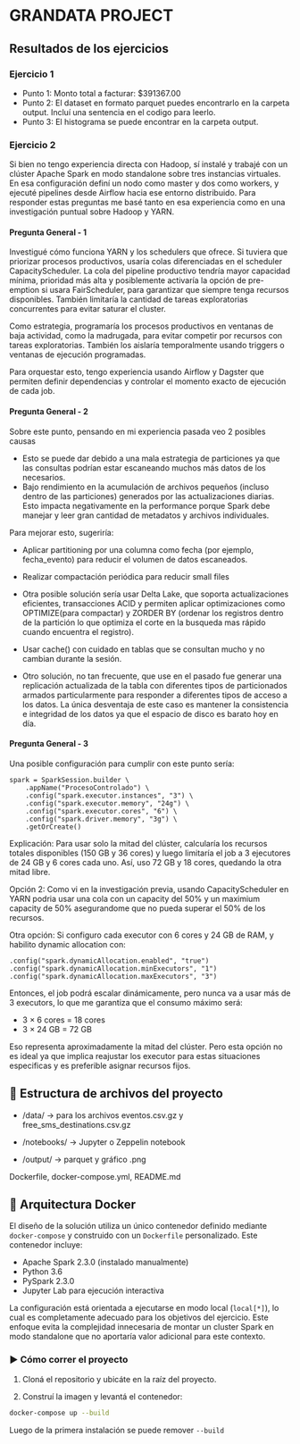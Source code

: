 # GRANDATA PROJECT


## Resultados de los ejercicios
### Ejercicio 1
- Punto 1: Monto total a facturar: $391367.00
- Punto 2: El dataset en formato parquet puedes encontrarlo en la carpeta output. Incluí una sentencia en el codigo para leerlo.
- Punto 3: El histograma se puede encontrar en la carpeta output.

### Ejercicio 2
Si bien no tengo experiencia directa con Hadoop, sí instalé y trabajé con un clúster Apache Spark en modo standalone sobre tres instancias virtuales. En esa configuración definí un nodo como master y dos como workers, y ejecuté pipelines desde Airflow hacia ese entorno distribuido. Para responder estas preguntas me basé tanto en esa experiencia como en una investigación puntual sobre Hadoop y YARN.

#### Pregunta General - 1
Investigué cómo funciona YARN y los schedulers que ofrece. Si tuviera que priorizar procesos productivos, usaría colas diferenciadas en el scheduler CapacityScheduler. La cola del pipeline productivo tendría mayor capacidad mínima, prioridad más alta y posiblemente activaría la opción de pre-emption si usara FairScheduler, para garantizar que siempre tenga recursos disponibles. También limitaría la cantidad de tareas exploratorias concurrentes para evitar saturar el cluster.

Como estrategia, programaría los procesos productivos en ventanas de baja actividad, como la madrugada, para evitar competir por recursos con tareas exploratorias. También los aislaría temporalmente usando triggers o ventanas de ejecución programadas.

Para orquestar esto, tengo experiencia usando Airflow y Dagster que permiten definir dependencias y controlar el momento exacto de ejecución de cada job.

#### Pregunta General - 2
Sobre este punto, pensando en mi experiencia pasada veo 2 posibles causas
- Esto se puede dar debido a una mala estrategia de particiones ya que las consultas podrían estar escaneando muchos más datos de los necesarios.
- Bajo rendimiento en la acumulación de archivos pequeños (incluso dentro de las particiones) generados por las actualizaciones diarias. Esto impacta negativamente en la performance porque Spark debe manejar y leer gran cantidad de metadatos y archivos individuales.

Para mejorar esto, sugeriría:
- Aplicar partitioning por una columna como fecha (por ejemplo, fecha_evento) para reducir el volumen de datos escaneados.
- Realizar compactación periódica para reducir small files
- Otra posible solución sería usar Delta Lake, que soporta actualizaciones eficientes, transacciones ACID y permiten aplicar optimizaciones como OPTIMIZE(para compactar) y ZORDER BY (ordenar los registros dentro de la partición lo que optimiza el corte en la busqueda mas rápido cuando encuentra el registro).

- Usar cache() con cuidado en tablas que se consultan mucho y no cambian durante la sesión.

- Otro solución, no tan frecuente, que use en el pasado fue generar una replicación actualizada de la tabla con diferentes tipos de particionados armados particularmente para responder a diferentes tipos de acceso a los datos. La única desventaja de este caso es mantener la consistencia e integridad de los datos ya que el espacio de disco es barato hoy en día. 

#### Pregunta General - 3 
Una posible configuración para cumplir con este punto sería:
```
spark = SparkSession.builder \
    .appName("ProcesoControlado") \
    .config("spark.executor.instances", "3") \
    .config("spark.executor.memory", "24g") \
    .config("spark.executor.cores", "6") \
    .config("spark.driver.memory", "3g") \
    .getOrCreate()
```
Explicación: Para usar solo la mitad del clúster, calcularía los recursos totales disponibles (150 GB y 36 cores) y luego limitaría el job a 3 ejecutores de 24 GB y 6 cores cada uno. Así, uso 72 GB y 18 cores, quedando la otra mitad libre.

Opción 2: Como vi en la investigación previa, usando CapacityScheduler en YARN podria usar una cola con un capacity del 50% y un maximium capacity de 50% asegurandome que no pueda superar el 50% de los recursos.

Otra opción: Si configuro cada executor con 6 cores y 24 GB de RAM, y habilito dynamic allocation con:

```
.config("spark.dynamicAllocation.enabled", "true")
.config("spark.dynamicAllocation.minExecutors", "1")
.config("spark.dynamicAllocation.maxExecutors", "3")
```
Entonces, el job podrá escalar dinámicamente, pero nunca va a usar más de 3 executors, lo que me garantiza que el consumo máximo será:
- 3 × 6 cores = 18 cores
- 3 × 24 GB = 72 GB

Eso representa aproximadamente la mitad del clúster. Pero esta opción no es ideal ya que implica reajustar los executor para estas situaciones especificas y es preferible asignar recursos fijos.

## 📁 Estructura de archivos del proyecto

- /data/ → para los archivos eventos.csv.gz y free_sms_destinations.csv.gz

- /notebooks/ → Jupyter o Zeppelin notebook

- /output/ → parquet y gráfico .png

Dockerfile, docker-compose.yml, README.md


## 🐳 Arquitectura Docker

El diseño de la solución utiliza un único contenedor definido mediante `docker-compose` y construido con un `Dockerfile` personalizado. Este contenedor incluye:

- Apache Spark 2.3.0 (instalado manualmente)
- Python 3.6
- PySpark 2.3.0
- Jupyter Lab para ejecución interactiva

La configuración está orientada a ejecutarse en modo local (`local[*]`), lo cual es completamente adecuado para los objetivos del ejercicio. Este enfoque evita la complejidad innecesaria de montar un cluster Spark en modo standalone que no aportaría valor adicional para este contexto.

### ▶️ Cómo correr el proyecto

1. Cloná el repositorio y ubicáte en la raíz del proyecto.

2. Construí la imagen y levantá el contenedor:

```bash
docker-compose up --build
```

Luego de la primera instalación se puede remover `--build`


